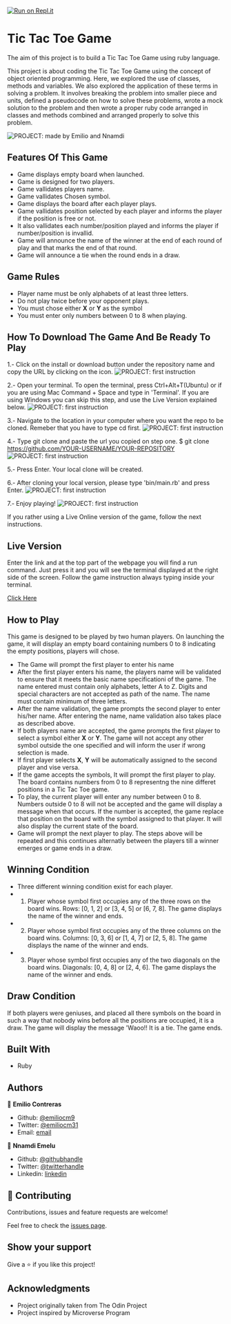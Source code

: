[![Run on Repl.it](https://repl.it/badge/github/Zubenna/tic-tac-toe-project)](https://repl.it/github/Zubenna/tic-tac-toe-project)
# Tic Tac Toe Game

The aim of this project is to build a Tic Tac Toe Game using ruby language.

This project is about coding the Tic Tac Toe Game using the concept of object oriented programming. Here, we explored the use of classes, methods and variables. We also explored the application of these terms in solving a problem. It involves breaking the problem into smaller piece and units, defined a pseudocode on how to solve these problems, wrote a mock solution to the problem and then wrote a proper ruby code arranged in classes and methods combined and arranged properly to solve this problem.

![PROJECT: made by Emilio and Nnamdi](https://github.com/Zubenna/tic-tac-toe-project/blob/readme_game_instructions/img/Tic_tac_toeSS.png)

## Features Of This Game

- Game displays empty board when launched.
- Game is designed for two players.
- Game vallidates players name.
- Game vallidates Chosen symbol.
- Game displays the board after each player plays.
- Game vallidates position selected by each player and informs the player if the position is free or not.
- It also vallidates each number/position played and informs the player if number/position is invallid.
- Game will announce the name of the winner at the end of each round of play and that marks the end of that round.
- Game will announce a tie when the round ends in a draw.

## Game Rules

- Player name must be only alphabets of at least three letters.
- Do not play twice before your opponent plays.
- You must chose either **X** or **Y** as the symbol
- You must enter only numbers between 0 to 8 when playing.

## How To Download The Game And Be Ready To Play
1.- Click on the install or download button under the repository name and copy the URL by clicking on the icon.
         ![PROJECT: first instruction](https://github.com/Zubenna/tic-tac-toe-project/blob/readme_game_instructions/img/first_instruction.png)
         
2.- Open your terminal. To open the terminal, press Ctrl+Alt+T(Ubuntu) or if you are using Mac Command + Space and type in 'Terminal'. If you are using Windows you can skip this step, and use the Live Version explained below.
![PROJECT: first instruction](https://github.com/Zubenna/tic-tac-toe-project/blob/readme_game_instructions/img/terminal_open.png)

3.- Navigate to the location in your computer where you want the repo to be cloned. Remeber that you have to type cd first.
![PROJECT: first instruction](https://github.com/Zubenna/tic-tac-toe-project/blob/readme_game_instructions/img/move_project.png)

4.- Type git clone and paste the url you copied on step one.
         $ git clone https://github.com/YOUR-USERNAME/YOUR-REPOSITORY
         ![PROJECT: first instruction](https://github.com/Zubenna/tic-tac-toe-project/blob/readme_game_instructions/img/git_clone_better.png)

5.- Press Enter. Your local clone will be created.

6.- After cloning your local version, please type 'bin/main.rb' and press Enter.
![PROJECT: first instruction](https://github.com/Zubenna/tic-tac-toe-project/blob/readme_game_instructions/img/main_rb.png)

7.- Enjoy playing!
![PROJECT: first instruction](https://github.com/Zubenna/tic-tac-toe-project/blob/readme_game_instructions/img/game_running.png)


If you rather using a Live Online version of the game, follow the next instructions.

## Live Version
Enter the link and at the top part of the webpage you will find a run command. Just press it and you will see the terminal displayed at the right side of the screen. Follow the game instruction always typing inside your terminal.

[Click Here](https://repl.it/@Emiliocm31/Tic-Tac-Toe-Game)

## How to Play

This game is designed to be played by two human players.
On launching the game, it will display an empty board containing numbers 0 to 8 indicating the empty positions, players will chose.
- The Game will prompt the first player to enter his name
- After the first player enters his name, the players name will be validated to ensure that it meets the basic name specificationi of the game. The name entered must contain only alphabets, letter A to Z. Digits and special characters are not accepted as path of the name. The name must contain minimum of three letters.
- After the name validation, the game prompts the second player to enter his/her name. After entering the name, name validation also takes place as described above.
- If both players name are accepted, the game prompts the first player to select a symbol either **X**  or **Y**. The game will not accept any other symbol outside the one specified and will inform the user if wrong selection is made.
- If first player selects **X**, **Y** will be automatically assigned to the second player and vise versa.
- If the game accepts the symbols, It will prompt the first player to play. The board contains numbers from 0 to 8 representng the nine differet positions in a Tic Tac Toe game.
- To play, the current player will enter any number between 0 to 8. Numbers outside 0 to 8 will not be accepted and the game will display a message when that occurs. If the number is accepted, the game replace that position on the board with the symbol assigned to that player. It will also display the current state of the board.
- Game will prompt the next player to play. The steps above will be repeated and this continues alternatly between the players till a winner emerges or game ends in a draw.

## Winning Condition

- Three different winning condition exist for each player.
- 1) Player whose symbol first occupies any of the three rows on the board wins.
   Rows: [0, 1, 2] or [3, 4, 5] or [6, 7, 8]. The game displays the name of the winner and ends.
- 2) Player whose symbol first occupies any of the three columns on the board wins.
   Columns: [0, 3, 6] or [1, 4, 7] or [2, 5, 8]. The game displays the name of the winner and ends.
- 3) Player whose symbol first occupies any of the two diagonals on the board wins.
   Diagonals: [0, 4, 8] or [2, 4, 6]. The game displays the name of the winner and ends.

## Draw Condition

If both players were geniuses, and placed all there symbols on the board in such a way that nobody wins before all the positions are occupied, it is a draw. The game will display the message 'Waoo!! It is a tie. The game ends.

## Built With

- Ruby

## Authors

👤 **Emilio Contreras**

- Github: [@emiliocm9](https://github.com/emiliocm9)
- Twitter: [@emiliocm31](https://twitter.com/emiliocm31)
- Email: [email](emilio.contreras97@gmail.com)

👤 **Nnamdi Emelu**

- Github: [@githubhandle](https://github.com/zubenna)
- Twitter: [@twitterhandle](https://twitter.com/zubenna)
- Linkedin: [linkedin](https://linkedin.com/in/nnamdi-emelu-08b14340/)

## 🤝 Contributing

Contributions, issues and feature requests are welcome!

Feel free to check the [issues page](https://github.com/Zubenna/tic-tac-toe-project/issues).

## Show your support

Give a ⭐️ if you like this project!

## Acknowledgments

- Project originally taken from The Odin Project
- Project inspired by Microverse Program
